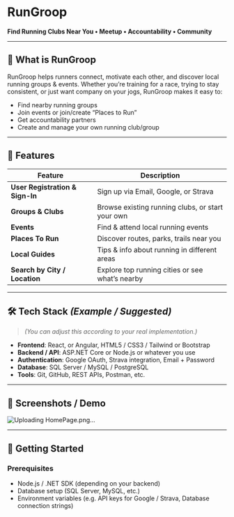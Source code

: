 # RunGroop

**Find Running Clubs Near You • Meetup • Accountability • Community**

---

## 🚀 What is RunGroop

RunGroop helps runners connect, motivate each other, and discover local running groups & events. Whether you’re training for a race, trying to stay consistent, or just want company on your jogs, RunGroop makes it easy to:  
- Find nearby running groups  
- Join events or join/create “Places to Run”  
- Get accountability partners  
- Create and manage your own running club/group  

---

## 📱 Features

| Feature | Description |
|---------|-------------|
| **User Registration & Sign-In** | Sign up via Email, Google, or Strava |
| **Groups & Clubs** | Browse existing running clubs, or start your own |
| **Events** | Find & attend local running events |
| **Places To Run** | Discover routes, parks, trails near you |
| **Local Guides** | Tips & info about running in different areas |
| **Search by City / Location** | Explore top running cities or see what’s nearby |

---

## 🛠️ Tech Stack *(Example / Suggested)*

> *(You can adjust this according to your real implementation.)*

- **Frontend**: React, or Angular, HTML5 / CSS3 / Tailwind or Bootstrap  
- **Backend / API**: ASP.NET Core or Node.js or whatever you use  
- **Authentication**: Google OAuth, Strava integration, Email + Password  
- **Database**: SQL Server / MySQL / PostgreSQL  
- **Tools**: Git, GitHub, REST APIs, Postman, etc.  

---

## 📸 Screenshots / Demo

![Uploading HomePage.png…]()


---

## 📂 Getting Started

### Prerequisites

- Node.js / .NET SDK (depending on your backend)  
- Database setup (SQL Server, MySQL, etc.)  
- Environment variables (e.g. API keys for Google / Strava, Database connection strings)
